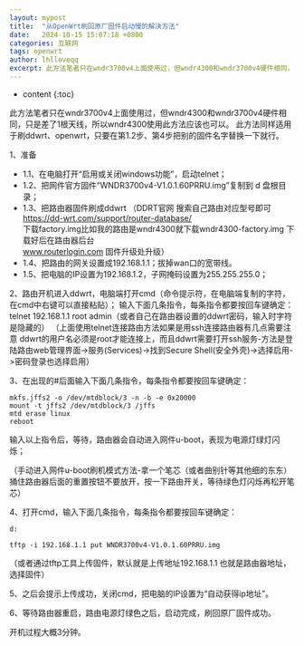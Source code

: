 ```yaml
---
layout: mypost
title:  "从OpenWrt刷回原厂固件启动慢的解决方法"
date:   2024-10-15 15:07:18 +0800
categories: 互联网
tags: openwrt
author: lhlloveqq
excerpt: 此方法笔者只在wndr3700v4上面使用过，但wndr4300和wndr3700v4硬件相同，只是差了1根天线，所以wndr4300使用此方法应该也可以。 此方法同样适用于刷ddwrt、openwrt，只要在第1.2步、第4步把别的固件名字替换一下就行。
---
```


* content
{:toc}

此方法笔者只在wndr3700v4上面使用过，但wndr4300和wndr3700v4硬件相同，只是差了1根天线，所以wndr4300使用此方法应该也可以。
此方法同样适用于刷ddwrt、openwrt，只要在第1.2步、第4步把别的固件名字替换一下就行。

1、准备

- 1.1、在电脑打开“启用或关闭windows功能”，启动telnet；
- 1.2、把网件官方固件“WNDR3700v4-V1.0.1.60PRRU.img”复制到 d 盘根目录；
- 1.3、把路由器固件刷成ddwrt （DDRT官网 搜索自己路由对应型号即可 https://dd-wrt.com/support/router-database/   
  下载factory.img比如我的路由是wndr4300就下载wndr4300-factory.img 下载好后在路由器后台   
  www.routerlogin.com 固件升级处升级）
- 1.4、把路由的网关设置成192.168.1.1；拔掉wan口的宽带线。
- 1.5、把电脑的IP设置为192.168.1.2，子网掩码设置为255.255.255.0；

2、路由开机进入ddwrt，电脑端打开cmd（命令提示符，在电脑端复制的字符，在cmd中右键可以直接粘贴）；
输入下面几条指令，每条指令都要按回车键确定：
telnet 192.168.1.1
root
admin（或者自己在路由器设置的ddwrt密码，输入时字符是隐藏的）
（上面使用telnet连接路由方法如果是用ssh连接路由器有几点需要注意 ddwrt的用户名必须是root才能连接上，而且ddwrt需要打开ssh服务-方法是登陆路由web管理界面->服务(Services)->找到Secure Shell(安全外壳)->选择启用->密码登录也选择启用）

3、在出现的#后面输入下面几条指令，每条指令都要按回车键确定：

    mkfs.jffs2 -o /dev/mtdblock/3 -n -b -e 0x20000
    mount -t jffs2 /dev/mtdblock/3 /jffs
    mtd erase linux
    reboot

输入以上指令后，等待，路由器会自动进入网件u-boot，表现为电源灯绿灯闪烁；

（手动进入网件u-boot刷机模式方法-拿一个笔芯（或者曲别针等其他细的东东）捅住路由器后面的重置按钮不要放开，按一下路由开关，等待绿色灯闪烁再松开笔芯）

4、打开cmd，输入下面几条指令，每条指令都要按回车键确定：

    d:
    
    tftp -i 192.168.1.1 put WNDR3700v4-V1.0.1.60PRRU.img

（或者通过tftp工具上传固件，默认就是上传地址192.168.1.1 也就是路由器地址，选择固件）

5、之后会提示上传成功，关闭cmd，把电脑的IP设置为“自动获得ip地址”。

6、等待路由器重启，路由电源灯绿色之后，启动完成，刷回原厂固件成功。

开机过程大概3分钟。
